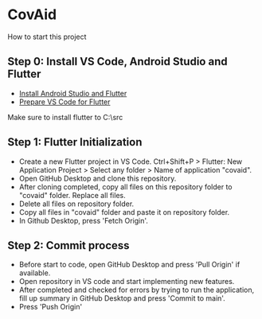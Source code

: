 # CovAid
How to start this project

## Step 0: Install VS Code, Android Studio and Flutter
- [Install Android Studio and Flutter](https://www.youtube.com/watch?v=1ukSR1GRtMU)
- [Prepare VS Code for Flutter](https://www.youtube.com/watch?v=sfA3NWDBPZ4)

Make sure to install flutter to C:\src

## Step 1: Flutter Initialization
- Create a new Flutter project in VS Code. Ctrl+Shift+P > Flutter: New Application Project > Select any folder > Name of application "covaid".
- Open GitHub Desktop and clone this repository.
- After cloning completed, copy all files on this repository folder to "covaid" folder. Replace all files.
- Delete all files on repository folder.
- Copy all files in "covaid" folder and paste it on repository folder.
- In Github Desktop, press 'Fetch Origin'.

## Step 2: Commit process
- Before start to code, open GitHub Desktop and press 'Pull Origin' if available.
- Open repository in VS code and start implementing new features.
- After completed and checked for errors by trying to run the application, fill up summary in GitHub Desktop and press 'Commit to main'.
- Press 'Push Origin'
